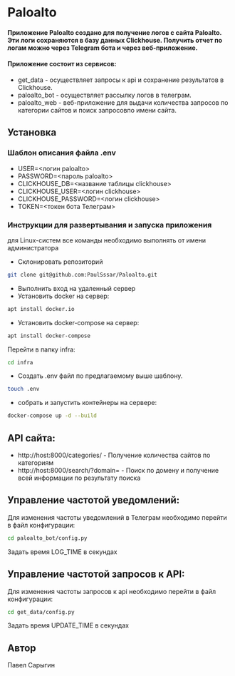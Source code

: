 # Paloalto
#### Приложение Paloalto создано для получение логов с сайта Paloalto. Эти логи сохраняются в базу данных Clickhouse. Получить отчет по логам можно через Telegram бота и через веб-приложение.
#### Приложение состоит из сервисов:
 - get_data - осуществляет запросы к api и сохранение результатов в Clickhouse.
 - paloalto_bot - осуществляет рассылку логов в телеграм.
 - paloalto_web - веб-приложение для выдачи количества запросов по категории сайтов и поиск запросовпо имени сайта.
## Установка
### Шаблон описания файла .env
 - USER=<логин paloalto>
 - PASSWORD=<пароль paloalto>
 - CLICKHOUSE_DB=<название таблицы clickhouse>
 - CLICKHOUSE_USER=<логин clickhouse>
 - CLICKHOUSE_PASSWORD=<логин clickhouse>
 - TOKEN=<токен бота Телеграм>
### Инструкции для развертывания и запуска приложения
для Linux-систем все команды необходимо выполнять от имени администратора
- Склонировать репозиторий
```bash
git clone git@github.com:PaulSssar/Paloalto.git
```
- Выполнить вход на удаленный сервер
- Установить docker на сервер:
```bash
apt install docker.io 
```
- Установить docker-compose на сервер:
```bash
apt install docker-compose
```
Перейти в папку infra:
```bash
cd infra
```
- Создать .env файл по предлагаемому выше шаблону.
```bash
touch .env
```
- собрать и запустить контейнеры на сервере:
```bash
docker-compose up -d --build
```

## API сайта:
- http://host:8000/categories/ - Получение количества сайтов по категориям
- http://host:8000/search/?domain=<domain> - Поиск по домену и получение всей информации по результату поиска

## Управление частотой уведомлений:
Для изменения частоты уведомлений в Телеграм необходимо перейти в файл конфигурации:
```bash
cd paloalto_bot/config.py
```
Задать время LOG_TIME в секундах
## Управление частотой запросов к API:
Для изменения частоты запросов к api необходимо перейти в файл конфигурации:
```bash
cd get_data/config.py
```
Задать время UPDATE_TIME в секундах

## Автор
Павел Сарыгин 

